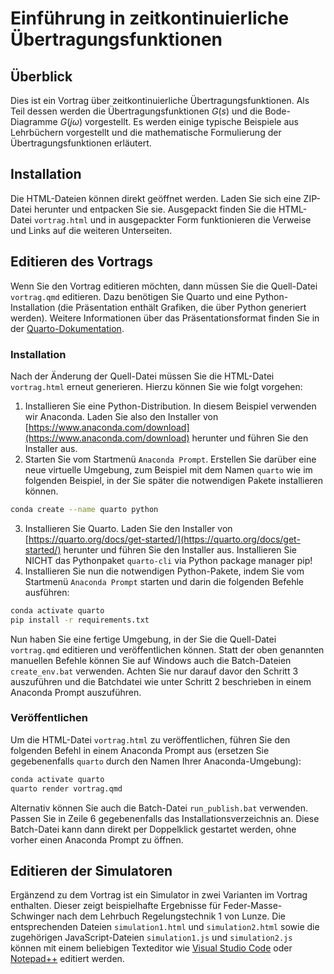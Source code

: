 # Einführung in zeitkontinuierliche Übertragungsfunktionen

## Überblick
Dies ist ein Vortrag über zeitkontinuierliche Übertragungsfunktionen. Als Teil dessen werden die Übertragungsfunktionen $G(s)$ und die Bode-Diagramme $G(j\omega)$ vorgestellt. Es werden einige typische Beispiele aus Lehrbüchern vorgestellt und die mathematische Formulierung der Übertragungsfunktionen erläutert.

## Installation

Die HTML-Dateien können direkt geöffnet werden. Laden Sie sich eine ZIP-Datei herunter und entpacken Sie sie. Ausgepackt finden Sie die HTML-Datei `vortrag.html` und in ausgepackter Form funktionieren die Verweise und Links auf die weiteren Unterseiten.

## Editieren des Vortrags

Wenn Sie den Vortrag editieren möchten, dann müssen Sie die Quell-Datei `vortrag.qmd` editieren. Dazu benötigen Sie Quarto und eine Python-Installation (die Präsentation enthält Grafiken, die über Python generiert werden). Weitere Informationen über das Präsentationsformat finden Sie in der [Quarto-Dokumentation](https://quarto.org/docs/guide/).

### Installation

Nach der Änderung der Quell-Datei müssen Sie die HTML-Datei `vortrag.html` erneut generieren. Hierzu können Sie wie folgt vorgehen:

1. Installieren Sie eine Python-Distribution. In diesem Beispiel verwenden wir Anaconda. Laden Sie also den Installer von [https://www.anaconda.com/download](https://www.anaconda.com/download) herunter und führen Sie den Installer aus.
2. Starten Sie vom Startmenü `Anaconda Prompt`. Erstellen Sie darüber eine neue virtuelle Umgebung, zum Beispiel mit dem Namen `quarto` wie im folgenden Beispiel, in der Sie später die notwendigen Pakete installieren können.

```bash
conda create --name quarto python
```

3. Installieren Sie Quarto. Laden Sie den Installer von [https://quarto.org/docs/get-started/](https://quarto.org/docs/get-started/) herunter und führen Sie den Installer aus. Installieren Sie NICHT das Pythonpaket `quarto-cli` via Python package manager pip!
4. Installieren Sie nun die notwendigen Python-Pakete, indem Sie vom Startmenü `Anaconda Prompt` starten und darin die folgenden Befehle ausführen:

```bash
conda activate quarto
pip install -r requirements.txt
```

Nun haben Sie eine fertige Umgebung, in der Sie die Quell-Datei `vortrag.qmd` editieren und veröffentlichen können. Statt der oben genannten manuellen Befehle können Sie auf Windows auch die Batch-Dateien `create_env.bat` verwenden. Achten Sie nur darauf davor den Schritt 3 auszuführen und die Batchdatei wie unter Schritt 2 beschrieben in einem Anaconda Prompt auszuführen.

### Veröffentlichen

Um die HTML-Datei `vortrag.html` zu veröffentlichen, führen Sie den folgenden Befehl in einem Anaconda Prompt aus (ersetzen Sie gegebenenfalls `quarto` durch den Namen Ihrer Anaconda-Umgebung):

```bash
conda activate quarto
quarto render vortrag.qmd
```

Alternativ können Sie auch die Batch-Datei `run_publish.bat` verwenden. Passen Sie in Zeile 6 gegebenenfalls das Installationsverzeichnis an. Diese Batch-Datei kann dann direkt per Doppelklick gestartet werden, ohne vorher einen Anaconda Prompt zu öffnen.

## Editieren der Simulatoren

Ergänzend zu dem Vortrag ist ein Simulator in zwei Varianten im Vortrag enthalten. Dieser zeigt beispielhafte Ergebnisse für Feder-Masse-Schwinger nach dem Lehrbuch Regelungstechnik 1 von Lunze. Die entsprechenden Dateien `simulation1.html` und `simulation2.html` sowie die zugehörigen JavaScript-Dateien `simulation1.js` und `simulation2.js` können mit einem beliebigen Texteditor wie [Visual Studio Code](https://code.visualstudio.com/) oder [Notepad++](https://notepad-plus-plus.org/) editiert werden.
